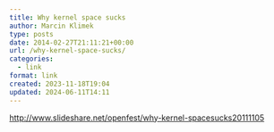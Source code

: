 ```yaml
---
title: Why kernel space sucks
author: Marcin Klimek
type: posts
date: 2014-02-27T21:11:21+00:00
url: /why-kernel-space-sucks/
categories:
  - link
format: link
created: 2023-11-18T19:04
updated: 2024-06-11T14:11
---
```

<http://www.slideshare.net/openfest/why-kernel-spacesucks20111105>

&nbsp;